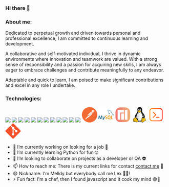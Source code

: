 ### Hi there 👋

### About me:

Dedicated to perpetual growth and driven towards personal and professional excellence, I am committed to continuous learning and development.

A collaborative and self-motivated individual, I thrive in dynamic environments where innovation and teamwork are valued. With a strong sense of responsibility and a passion for acquiring new skills, I am always eager to embrace challenges and contribute meaningfully to any endeavor. 

Adaptable and quick to learn, I am poised to make significant contributions and excel in any role I undertake.

### Technologies:

<a src="https://www.javascript.com/"><img src="https://img.icons8.com/color/48/000000/javascript.png"/></a>
<a src="https://reactjs.org/"><img src="https://img.icons8.com/color/48/000000/react-native.png"/></a>
<a src="https://www.typescriptlang.org/"><img src="https://img.icons8.com/color/48/000000/typescript.png"/></a>
<a src="https://nodejs.org/"><img src="https://img.icons8.com/color/48/000000/nodejs.png"/></a>
<a src="https://www.mongodb.com/"><img src="https://img.icons8.com/color/48/000000/mongodb.png"/></a>
<a src="https://www.docker.com/"><img src="https://img.icons8.com/color/48/000000/docker.png"/></a>
<a src="https://visualstudio.microsoft.com/"><img src="https://img.icons8.com/color/48/000000/visual-studio.png"/></a>
<a src="https://www.npmjs.com/"><img src="https://img.icons8.com/color/48/000000/npm.png"/></a>
<a src="https://getbootstrap.com/"><img src="https://img.icons8.com/color/48/000000/bootstrap.png"/></a>
<a src="https://github.com/"><img src="https://img.icons8.com/color/48/000000/github--v1.png"/></a>
<a src="https://www.w3schools.com/css/"><img src="https://img.icons8.com/color/48/000000/css3.png"/></a>
<a src="https://www.w3schools.com/html/"><img src="https://img.icons8.com/color/48/000000/html-5.png"/></a>
<a src="https://www.postman.com/product/what-is-postman/"><img src="./assets/postman.png"/></a>
<a src="https://www.w3schools.com/mysql/mysql_intro.asp/"><img src="./assets/mysql.png"/></a>
<a src="https://manjaro.org/"><img src="./assets/manjaro.png"/></a>
<a src="https://pt.wikipedia.org/wiki/Linux"><img src="./assets/linux.png"/></a>
<a src="https://www.hostinger.es/tutoriales/que-es-cli"><img src="./assets/terminal-square.png"/></a>
<a src="https://git-scm.com/"><img src="./assets/git.png"/></a>


- 🔭 I’m currently working on looking for a job 🧐
- 🌱 I’m currently learning Python for fun 🤓
- 🙌 I’m looking to collaborate on projects as a developer or QA 👽
- 📫 How to reach me: There is my current links for contact [contact me](https://biolink-43ih.onrender.com/) 💬
- 😄 Nickname: I'm Melldy but everybody call me Lex 🤘😁!
- ⚡ Fun fact: I'm a chef, then I found javascript and it cook my mind 😅🔪

